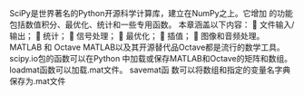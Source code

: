 SciPy是世界著名的Python开源科学计算库，建立在NumPy之上。它增加
的功能包括数值积分、最优化、统计和一些专用函数。
本章涵盖以下内容：
 文件输入/输出；
 统计；
 信号处理；
 最优化；
 插值；
 图像和音频处理。
MATLAB 和 Octave
MATLAB以及其开源替代品Octave都是流行的数学工具。 scipy.io包的函数可以在Python
中加载或保存MATLAB和Octave的矩阵和数组。 loadmat函数可以加载.mat文件。 savemat函
数可以将数组和指定的变量名字典保存为.mat文件